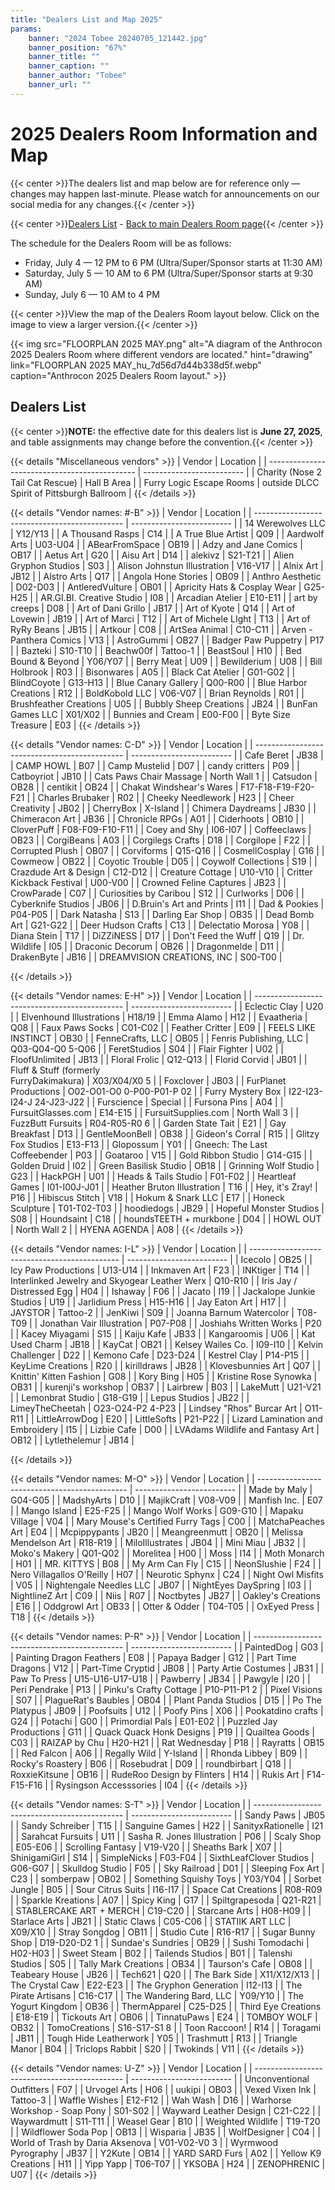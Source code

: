 ```yaml
---
title: "Dealers List and Map 2025"
params:
    banner: "2024 Tobee 20240705_121442.jpg"
    banner_position: "67%"
    banner_title: ""
    banner_caption: ""
    banner_author: "Tobee"
    banner_url: ""
---
```


# 2025 Dealers Room Information and Map

{{< center >}}The dealers list and map below are for reference only — changes may happen last-minute. Please watch for announcements on our social media for any changes.{{< /center >}}

{{< center >}}[Dealers List](#dealers-list) - [Back to main Dealers Room page](/dealers/){{< /center >}}

The schedule for the Dealers Room will be as follows:

- Friday, July 4 — 12 PM to 6 PM (Ultra/Super/Sponsor starts at 11:30 AM)
- Saturday, July 5 — 10 AM to 6 PM (Ultra/Super/Sponsor starts at 9:30 AM)
- Sunday, July 6 — 10 AM to 4 PM

{{< center >}}View the map of the Dealers Room layout below. Click on the image to view a larger version.{{< /center >}}

{{< img src="FLOORPLAN 2025 MAY.png" alt="A diagram of the Anthrocon 2025 Dealers Room where different vendors are located." hint="drawing" link="FLOORPLAN 2025 MAY_hu_7d56d7d44b338d5f.webp" caption="Anthrocon 2025 Dealers Room layout." >}}

## Dealers List

{{< center >}}**NOTE:** the effective date for this dealers list is **June 27, 2025**, and table assignments may change before the convention.{{< /center >}}

{{< details "Miscellaneous vendors" >}}
| Vendor                                        | Location                  |
| --------------------------------------------- | ------------------------- |
| Charity (Nose 2 Tail Cat Rescue)              | Hall B Area               |
| Furry Logic Escape Rooms     | outside DLCC Spirit of Pittsburgh Ballroom |
{{< /details >}}

{{< details "Vendor names: #-B" >}}
| Vendor                                        | Location                  |
| --------------------------------------------- | ------------------------- |
| 14 Werewolves LLC                             | Y12/Y13                   |
| A Thousand Rasps                              | C14                       |
| A True Blue Artist                            | Q09                       |
| Aardwolf Arts                                 | U03-U04                   |
| ABearFromSpace                                | OB19                      |
| Adzy and Jane Comics                          | OB17                      |
| Aetus Art                                     | G20                       |
| Aisu Art                                      | D14                       |
| alekivz                                       | S21-T21                   |
| Alien Gryphon Studios                         | S03                       |
| Alison Johnstun Illustration                  | V16-V17                   |
| Alnix Art                                     | JB12                      |
| Alstro Arts                                   | Q17                       |
| Angola Hone Stories                           | OB09                      |
| Anthro Aesthetic                              | D02-D03                   |
| AntleredVulture                               | OB01                      |
| Apricity Hats & Cosplay Wear                  | G25-H25                   |
| AR.GI.BI. Creative Studio                     | I08                       |
| Arcadian Atelier                              | E10-E11                   |
| art by creeps                                 | D08                       |
| Art of Dani Grillo                            | JB17                      |
| Art of Kyote                                  | Q14                       |
| Art of Lovewin                                | JB19                      |
| Art of Marci                                  | T12                       |
| Art of Michele LIght                          | T13                       |
| Art of RyRy Beans                             | JB15                      |
| Artkour                                       | C08                       |
| ArtSea Animal                                 | C10-C11                   |
| Arven - Panthera Comics                       | V13                       |
| AstroGummi                                    | OB27                      |
| Badger Paw Puppetry                           | P17                       |
| Bazteki                                       | S10-T10                   |
| Beachw00f                                     | Tattoo-1                  |
| BeastSoul                                     | H10                       |
| Bed Bound & Beyond                            | Y06/Y07                   |
| Berry Meat                                    | U09                       |
| Bewilderium                                   | U08                       |
| Bill Holbrook                                 | R03                       |
| Bisonwares                                    | A05                       |
| Black Cat Atelier                             | G01-G02                   |
| BlindCoyote                                   | G13-H13                   |
| Blue Canary Gallery                           | Q00-R00                   |
| Blue Harbor Creations                         | R12                       |
| BoldKobold LLC                                | V06-V07                   |
| Brian Reynolds                                | R01                       |
| Brushfeather Creations                        | U05                       |
| Bubbly Sheep Creations                        | JB24                      |
| BunFan Games LLC                              | X01/X02                   |
| Bunnies and Cream                             | E00-F00                   |
| Byte Size Treasure                            | E03                       |
{{< /details >}}

{{< details "Vendor names: C-D" >}}
| Vendor                                        | Location                  |
| --------------------------------------------- | ------------------------- |
| Cafe Beret                                    | JB38                      |
| CAMP HOWL                                     | B07                       |
| Camp Mustelid                                 | D07                       |
| candy critters                                | P09                       |
| Catboyriot                                    | JB10                      |
| Cats Paws Chair Massage                       | North Wall 1              |
| Catsudon                                      | OB28                      |
| centikit                                      | OB24                      |
| Chakat Windshear's Wares                      | F17-F18-F19-F20-F21       |
| Charles Brubaker                              | R02                       |
| Cheeky Needlework                             | H23                       |
| Cheer Creativity                              | JB02                      |
| CherryBox                                     | X-Island                  |
| Chimera Daydreams                             | JB30                      |
| Chimeracon Art                                | JB36                      |
| Chronicle RPGs                                | A01                       |
| Ciderhoots                                    | OB10                      |
| CloverPuff                                    | F08-F09-F10-F11           |
| Coey and Shy                                  | I06-I07                   |
| Coffeeclaws                                   | OB23                      |
| CorgiBeans                                    | A03                       |
| Corgilegs Crafts                              | D18                       |
| Corgilope                                     | F22                       |
| Corrupted Plush                               | OB07                      |
| Corviforms                                    | Q15-Q16                   |
| CosmellCosplay                                | G16                       |
| Cowmeow                                       | OB22                      |
| Coyotic Trouble                               | D05                       |
| Coywolf Collections                           | S19                       |
| Crazdude Art & Design                         | C12-D12                   |
| Creature Cottage                              | U10-V10                   |
| Critter Kickback Festival                     | U00-V00                   |
| Crowned Feline Captures                       | JB23                      |
| CrowParade                                    | C07                       |
| Curiosities by Caribou                        | S12                       |
| Curlworks                                     | D06                       |
| Cyberknife Studios                            | JB06                      |
| D.Bruin's Art and Prints                      | I11                       |
| Dad & Pookies                                 | P04-P05                   |
| Dark Natasha                                  | S13                       |
| Darling Ear Shop                              | OB35                      |
| Dead Bomb Art                                 | G21-G22                   |
| Deer Hudson Crafts                            | C13                       |
| Delectatio Morosa                             | Y08                       |
| Diana Stein                                   | T17                       |
| DiZZiNESS                                     | D17                       |
| Don't Feed the Wuff                           | Q19                       |
| Dr. Wildlife                                  | I05                       |
| Draconic Decorum                              | OB26                      |
| Dragonmelde                                   | D11                       |
| DrakenByte                                    | JB16                      |
| DREAMVISION CREATIONS, INC                    | S00-T00                   |

{{< /details >}}

{{< details "Vendor names: E-H" >}}
| Vendor                                        | Location                  |
| --------------------------------------------- | ------------------------- |
| Eclectic Clay                                 | U20                       |
| Elvenhound Illustrations                      | H18/19                    |
| Emma Alamo                                    | H12                       |
| Evaatheria                                    | Q08                       |
| Faux Paws Socks                               | C01-C02                   |
| Feather Critter                               | E09                       |
| FEELS LIKE INSTINCT                           | OB30                      |
| FenneCrafts, LLC                              | OB05                      |
| Fenris Publishing, LLC                        | Q03-Q04-Q0 5-Q06          |
| FeretStudios                                  | S04                       |
| Flair Fighter                                 | U02                       |
| FloofUnlimited                                | JB13                      |
| Floral Frolic                                 | Q12-Q13                   |
| Florid Corvid                                 | JB01                      |
| Fluff & Stuff (formerly<br>FurryDakimakura)   | X03/X04/X0 5              |
| Foxclover                                     | JB03                      |
| FurPlanet Productions                         | O02-O01-O0 0-P00-P01-P 02 |
| Furry Mystery Box                             | I22-I23-I24-J 24-J23-J22  |
| Furscience                                    | Special                   |
| Fursona Pins                                  | A04                       |
| FursuitGlasses.com                            | E14-E15                   |
| FursuitSupplies.com                           | North Wall 3              |
| FuzzButt Fursuits                             | R04-R05-R0 6              |
| Garden State Tait                             | E21                       |
| Gay Breakfast                                 | D13                       |
| GentleMoonBell                                | OB38                      |
| Gideon's Corral                               | R15                       |
| Glitzy Fox Studios                            | E13-F13                   |
| Glopossum                                     | Y01                       |
| Gneech: The Last Coffeebender                 | P03                       |
| Goataroo                                      | V15                       |
| Gold Ribbon Studio                            | G14-G15                   |
| Golden Druid                                  | I02                       |
| Green Basilisk Studio                         | OB18                      |
| Grinning Wolf Studio                          | G23                       |
| HackPGH                                       | U01                       |
| Heads & Tails Studio                          | F01-F02                   |
| Heartleaf Games                               | I01-I00J-J01              |
| Heather Bruton Illustration                   | T16                       |
| Hey, it's Zray!                               | P16                       |
| Hibiscus Stitch                               | V18                       |
| Hokum & Snark LLC                             | E17                       |
| Honeck Sculpture                              | T01-T02-T03               |
| hoodiedogs                                    | JB29                      |
| Hopeful Monster Studios                       | S08                       |
| Houndsaint                                    | C18                       |
| houndsTEETH + murkbone                        | D04                       |
| HOWL OUT                                      | North Wall 2              |
| HYENA AGENDA                                  | A08                       |
{{< /details >}}

{{< details "Vendor names: I-L" >}}
| Vendor                                        | Location                  |
| --------------------------------------------- | ------------------------- |
| Icecolo                                       | OB25                      |
| Icy Paw Productions                           | U13-U14                   |
| Inkmaven Art                                  | F23                       |
| INKtiger                                      | T14                       |
| Interlinked Jewelry and Skyogear Leather Werx | Q10-R10                   |
| Iris Jay / Distressed Egg                     | H04                       |
| Ishaway                                       | F06                       |
| Jacato                                        | I19                       |
| Jackalope Junkie Studios                      | U19                       |
| Jarlidium Press                               | H15-H16                   |
| Jay Eaton Art                                 | H17                       |
| JAYSTOR                                       | Tattoo-2                  |
| JenKiwi                                       | S09                       |
| Joanna Barnum Watercolor                      | T08-T09                   |
| Jonathan Vair Illustration                    | P07-P08                   |
| Joshiahs Written Works                        | P20                       |
| Kacey Miyagami                                | S15                       |
| Kaiju Kafe                                    | JB33                      |
| Kangaroomis                                   | U06                       |
| Kat Used Charm                                | JB18                      |
| KayCat                                        | OB21                      |
| Kelsey Wailes Co.                             | I09-I10                   |
| Kelvin Challenger                             | D22                       |
| Kemono Cafe                                   | D23-D24                   |
| Kestrel Clay                                  | P14-P15                   |
| KeyLime Creations                             | R20                       |
| kirilldraws                                   | JB28                      |
| Klovesbunnies Art                             | Q07                       |
| Knittin' Kitten Fashion                       | G08                       |
| Kory Bing                                     | H05                       |
| Kristine Rose Synowka                         | OB31                      |
| kurenji's workshop                            | OB37                      |
| Lairbrew                                      | B03                       |
| LakeMutt                                      | U21-V21                   |
| Lemonbrat Studio                              | G18-G19                   |
| Lepus Studios                                 | JB22                      |
| LimeyTheCheetah                               | O23-O24-P2 4-P23          |
| Lindsey "Rhos" Burcar Art                     | O11-R11                   |
| LittleArrowDog                                | E20                       |
| LittleSofts                                   | P21-P22                   |
| Lizard Lamination and Embroidery              | I15                       |
| Lizbie Cafe                                   | D00                       |
| LVAdams Wildlife and Fantasy Art              | OB12                      |
| Lytlethelemur                                 | JB14                      |

{{< /details >}}

{{< details "Vendor names: M-O" >}}
| Vendor                                        | Location                  |
| --------------------------------------------- | ------------------------- |
| Made by Maly                                  | G04-G05                   |
| MadshyArts                                    | D10                       |
| MajikCraft                                    | V08-V09                   |
| Manfish Inc.                                  | E07                       |
| Mango Island                                  | E25-F25                   |
| Mango Wolf Works                              | G09-G10                   |
| Mapaku Village                                | V04                       |
| Mary Mouse's Certified Furry Tags             | C00                       |
| MatchaPeaches Art                             | E04                       |
| Mcpippypants                                  | JB20                      |
| Meangreenmutt                                 | OB20                      |
| Melissa Mendelson Art                         | R18-R19                   |
| MiloIllustrates                               | JB04                      |
| Mini Miau                                     | JB32                      |
| Moko's Makery                                 | Q01-Q02                   |
| Morelitea                                     | H00                       |
| Moss                                          | I14                       |
| Moth Monarch                                  | H01                       |
| MR. KITTYS                                    | B08                       |
| My Arm Can Fly                                | C15                       |
| NeonSlushie                                   | F24                       |
| Nero Villagallos O'Reilly                     | H07                       |
| Neurotic Sphynx                               | C24                       |
| Night Owl Misfits                             | V05                       |
| Nightengale Needles LLC                       | JB07                      |
| NightEyes DaySpring                           | I03                       |
| NightlineZ Art                                | C09                       |
| Niis                                          | R07                       |
| Noctbytes                                     | JB27                      |
| Oakley's Creations                            | E16                       |
| Oddgrowl Art                                  | OB33                      |
| Otter & Odder                                 | T04-T05                   |
| OxEyed Press                                  | T18                       |
{{< /details >}}

{{< details "Vendor names: P-R" >}}
| Vendor                                        | Location                  |
| --------------------------------------------- | ------------------------- |
| PaintedDog                                    | G03                       |
| Painting Dragon Feathers                      | E08                       |
| Papaya Badger                                 | G12                       |
| Part Time Dragons                             | V12                       |
| Part-Time Cryptid                             | JB08                      |
| Party Artie Costumes                          | JB31                      |
| Paw To Press                                  | U15-U16-U17-U18           |
| Pawberry                                      | JB34                      |
| Pawgyle                                       | I20                       |
| Peri Pendrake                                 | P13                       |
| Pinku's Crafty Cottage                        | P10-P11-P1 2              |
| Pixel Visions                                 | S07                       |
| PlagueRat's Baubles                           | OB04                      |
| Plant Panda Studios                           | D15                       |
| Po The Platypus                               | JB09                      |
| Poofsuits                                     | U12                       |
| Poofy Pins                                    | X06                       |
| Pookatdino crafts                             | G24                       |
| Potachi                                       | G00                       |
| Primordial Pals                               | E01-E02                   |
| Puzzled Jay Productions                       | G11                       |
| Quack Quack Honk Designs                      | P19                       |
| Quailtea Goods                                | C03                       |
| RAIZAP by Chu                                 | H20-H21                   |
| Rat Wednesday                                 | P18                       |
| Rayratts                                      | OB15                      |
| Red Falcon                                    | A06                       |
| Regally Wild                                  | Y-Island                  |
| Rhonda Libbey                                 | B09                       |
| Rocky's Roastery                              | B06                       |
| Rosebudrat                                    | D09                       |
| roundbirbart                                  | Q18                       |
| RoxxieKitsune                                 | OB16                      |
| RudeRoo Design by Flinters                    | H14                       |
| Rukis Art                                     | F14-F15-F16               |
| Rysingson Accesssories                        | I04                       |
{{< /details >}}

{{< details "Vendor names: S-T" >}}
| Vendor                                        | Location                  |
| --------------------------------------------- | ------------------------- |
| Sandy Paws                                    | JB05                      |
| Sandy Schreiber                               | T15                       |
| Sanguine Games                                | H22                       |
| SanityxRationelle                             | I21                       |
| Sarahcat Fursuits                             | U11                       |
| Sasha R. Jones Illustration                   | P06                       |
| Scaly Shop                                    | E05-E06                   |
| Scrolling Fantasy                             | V19-V20                   |
| Sheaths Bark                                  | X07                       |
| ShinigamiGirl                                 | S14                       |
| SimpleNicks                                   | F03-F04                   |
| SixthLeafClover Studios                       | G06-G07                   |
| Skulldog Studio                               | F05                       |
| Sky Railroad                                  | D01                       |
| Sleeping Fox Art                              | C23                       |
| somberpaw                                     | OB02                      |
| Something Squishy Toys                        | Y03/Y04                   |
| Sorbet Jungle                                 | B05                       |
| Sour Citrus Suits                             | I16-I17                   |
| Space Cat Creations                           | R08-R09                   |
| Sparkle Kreations                             | A07                       |
| Spicy King                                    | G17                       |
| Spiltgrapesoda                                | Q21-R21                   |
| STABLERCAKE ART + MERCH                       | C19-C20                   |
| Starcane Arts                                 | H08-H09                   |
| Starlace Arts                                 | JB21                      |
| Static Claws                                  | C05-C06                   |
| STATIIK ART LLC                               | X09/X10                   |
| Stray Songdog                                 | OB11                      |
| Studio Cute                                   | R16-R17                   |
| Sugar Bunny Shop                              | D19-D20-D2 1              |
| Sundae's Sundries                             | OB29                      |
| Sushi Tomodachi                               | H02-H03                   |
| Sweet Steam                                   | B02                       |
| Tailends Studios                              | B01                       |
| Talenshi Studios                              | S05                       |
| Tally Mark Creations                          | OB34                      |
| Taurson's Cafe                                | OB08                      |
| Teabeary House                                | JB26                      |
| Tech621                                       | Q20                       |
| The Bark Side                                 | X11/X12/X13               |
| The Crystal Caw                               | E22-E23                   |
| The Gryphon Generation                        | I12-I13                   |
| The Pirate Artisans                           | C16-C17                   |
| The Wandering Bard, LLC                       | Y09/Y10                   |
| The Yogurt Kingdom                            | OB36                      |
| ThermApparel                                  | C25-D25                   |
| Third Eye Creations                           | E18-E19                   |
| Tickouts Art                                  | OB06                      |
| TinnatuPaws                                   | E24                       |
| TOMBOY WOLF                                   | OB32                      |
| TomoCreations                                 | S16-S17-S1 8              |
| Toon Raccoon!                                 | R14                       |
| Toragami                                      | JB11                      |
| Tough Hide Leatherwork                        | Y05                       |
| Trashmutt                                     | R13                       |
| Triangle Manor                                | B04                       |
| Triclops Rabbit                               | S20                       |
| Twokinds                                      | V11                       |
{{< /details >}}

{{< details "Vendor names: U-Z" >}}
| Vendor                                        | Location                  |
| --------------------------------------------- | ------------------------- |
| Unconventional Outfitters                     | F07                       |
| Urvogel Arts                                  | H06                       |
| uukipi                                        | OB03                      |
| Vexed Vixen Ink                               | Tattoo-3                  |
| Waffle Wishes                                 | E12-F12                   |
| Wah Wash                                      | D16                       |
| Warhorse Workshop - Soap Pony                 | S01-S02                   |
| Wayward Leather Design                        | C21-C22                   |
| Waywardmutt                                   | S11-T11                   |
| Weasel Gear                                   | B10                       |
| Weighted Wildlife                             | T19-T20                   |
| Wildflower Soda Pop                           | OB13                      |
| Wisparia                                      | JB35                      |
| WolfDesigner                                  | C04                       |
| World of Trash by Daria Aksenova              | V01-V02-V0 3              |
| Wyrmwood Pyrography                           | JB37                      |
| Y2Kute                                        | OB14                      |
| YARD SARD Furs                                | A02                       |
| Yellow K9 Creations                           | H11                       |
| Yipp Yapp                                     | T06-T07                   |
| YKSOBA                                        | H24                       |
| ZENOPHRENIC                                   | U07                       |
{{< /details >}}
